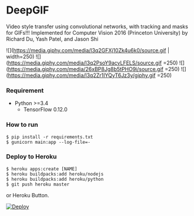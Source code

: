 # DeepGIF
Video style transfer using convolutional networks, with tracking and masks for GIFs!!! Implemented for Computer Vision 2016 (Princeton University) by Richard Du, Yash Patel, and Jason Shi

![](https://media.giphy.com/media/l3q2GFXj10Zk4u6k0/source.gif | width=250)
![](https://media.giphy.com/media/l3q2PsoY9acvLFELS/source.gif =250)
![](https://media.giphy.com/media/26xBP8Jg8b5tPHO9i/source.gif =250)
![](https://media.giphy.com/media/l3q2Zr1IYQyT6Jz3y/giphy.gif =250)

### Requirement ###

- Python >=3.4
  - TensorFlow 0.12.0

### How to run ###

    $ pip install -r requirements.txt
    $ gunicorn main:app --log-file=-


### Deploy to Heroku ###

    $ heroku apps:create [NAME]
    $ heroku buildpacks:add heroku/nodejs
    $ heroku buildpacks:add heroku/python
    $ git push heroku master

or Heroku Button.

[![Deploy](https://www.herokucdn.com/deploy/button.svg)](https://heroku.com/deploy)
